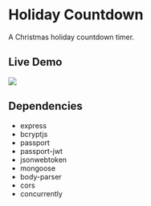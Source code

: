 # Holiday Countdown

A Christmas holiday countdown timer.

## Live Demo
<a href="http://carltonstith.github.io/holiday-countdown/">
<img src="https://media.giphy.com/media/Unxm6jHrx9AtbK4Q64/giphy.gif">
</a>

## Dependencies
<ul>
<li>express</li>
<li>bcryptjs</li>
<li>passport</li>
<li>passport-jwt</li>
<li>jsonwebtoken</li>
<li>mongoose</li>
<li>body-parser</li>
<li>cors</li>
<li>concurrently</li>
</ul>